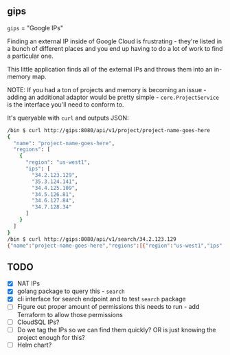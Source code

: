 ## gips

`gips` = "Google IPs"

Finding an external IP inside of Google Cloud is frustrating - they're listed in a bunch of different places and you end up having to do a lot of work to find a particular one.

This little application finds all of the external IPs and throws them into an in-memory map.

NOTE: If you had a ton of projects and memory is becoming an issue - adding an additional adaptor would be pretty simple - `core.ProjectService` is the interface you'll need to conform to.

It's queryable with `curl` and outputs JSON:

```bash
/bin $ curl http://gips:8080/api/v1/project/project-name-goes-here
{
  "name": "project-name-goes-here",
  "regions": [
    {
      "region": "us-west1",
      "ips": [
        "34.2.123.129",
        "35.3.124.141",
        "34.4.125.109",
        "34.5.126.81",
        "34.6.127.84",
        "34.7.128.34"
      ]
    }
  ]
}
/bin $ curl http://gips:8080/api/v1/search/34.2.123.129
{"name":"project-name-goes-here","regions":[{"region":"us-west1","ips":["34.2.123.129","35.3.124.141","34.4.125.109","34.5.126.81","34.6.127.84","34.7.128.34"]}]}
```

## TODO

- [x] NAT IPs
- [x] golang package to query this - `search`
- [x] cli interface for search endpoint and to test `search` package
- [ ] Figure out proper amount of permissions this needs to run - add Terraform to allow those permissions
- [ ] CloudSQL IPs?
- [ ] Do we tag the IPs so we can find them quickly? OR is just knowing the project enough for this?
- [ ] Helm chart?